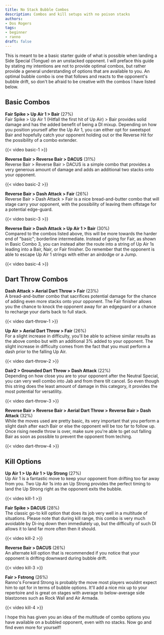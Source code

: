 ```yaml
---
title: No Stack Bubble Combos
description: Combos and kill setups with no poison stacks
authors:
- Dos Rogers
tags:
- beginner
- ranno
draft: false
---
```


This is meant to be a basic starter guide of what is possible when landing a Side Special (Tongue) on an unstacked opponent. I will preface this guide by stating my intentions are not to provide optimal combos, but rather provide a general understanding of options that are available to you. An optimal bubble combo is one that follows and reacts to the opponent's bubble drift, so don't be afraid to be creative with the combos I have listed below.

## Basic Combos

**Fair Spike > Up Air 1 > Bair** (27%)  
Fair Spike > Up Air 1 (Hitfall the first hit of Up Air) > Bair provides solid damage and has the added benefit of being a DI mixup. Depending on how you position yourself after the Up Air 1, you can either opt for sweetspot Bair and hopefully catch your opponent holding out or the Reverse Hit for the possibility of a combo extender.

{{< video basic-1 >}}

**Reverse Bair > Reverse Bair > DACUS** (31%)  
Reverse Bair > Reverse Bair > DACUS is a simple combo that provides a very generous amount of damage and adds an additional two stacks onto your opponent. 

{{< video basic-2 >}}

**Reverse Bair > Dash Attack > Fair** (26%)  
Reverse Bair > Dash Attack > Fair is a nice bread-and-butter combo that will stage carry your opponent, with the possibility of leaving them offstage for a potential edge-guard.

{{< video basic-3 >}}

**Reverse Bair > Dash Attack > Up Air 1 > Bair** (30%)  
Compared to the combos listed above, this will be more towards the harder end of "basic"; borderline intermediate. Instead of going for Fair, as shown in Basic Combo 3, you can instead alter the route into a string of Up Air 1s leading into a Bair, Nair, or Fair finisher. Do remember that the opponent is able to escape Up Air 1 strings with either an airdodge or a Jump.

{{< video basic-4 >}}

## Dart Throw Combos

**Dash Attack > Aerial Dart Throw > Fair** (23%)  
A bread-and-butter combo that sacrifices potential damage for the chance of adding even more stacks onto your opponent. The Fair finisher allows you the chance to knock the opponent away for an edgeguard or a chance to recharge your darts back to full stack.

{{< video dart-throw-1 >}}

**Up Air > Aerial Dart Throw > Fair** (26%)  
For a slight increase in difficulty, you'll be able to achieve similar results as the above combo but with an additional 3% added to your opponent. The slight increase in difficulty comes from the fact that you must perform a dash prior to the falling Up Air.

{{< video dart-throw-2 >}}

**Dair2 > Grounded Dart Throw > Dash Attack** (22%)  
Depending on how close you are to your opponent after the Neutral Special, you can very well combo into Jab and from there tilt cancel. So even though this string does the least amount of damage in this category, it provides the most potential for versatility.

{{< video dart-throw-3 >}}

**Reverse Bair > Reverse Bair > Aerial Dart Throw > Reverse Bair > Dash Attack** (32%)  
While the moves used are pretty basic, its very important that you perform a slight dash after each Bair or else the opponent will be too far to follow up.  Once rising needle throw is over, make sure you're able to get out falling Bair as soon as possible to prevent the opponent from teching.

{{< video dart-throw-4 >}}

## Kill Options

**Up Air 1 > Up Air 1 > Up Strong** (27%)  
Up Air 1 is a fantastic move to keep your opponent from drifting too far away from you. Two Up Air 1s into an Up Strong provides the perfect timing to land the Up Strong right as the opponent exits the bubble.

{{< video kill-1 >}}

**Fair Spike > DACUS** (28%)  
The classic go-to kill option that does its job very well in a multitude of situations. Please note that during kill range, this combo is very much avoidable by Di-ing down then immediately up, but the difficulty of such DI allows it to land far more often then it should.

{{< video kill-2 >}}

**Reverse Bair > DACUS** (26%)  
An alternate kill option that is recommended if you notice that your opponent is drifting downward during bubble drift.

{{< video kill-3 >}}

**Fair > Fstrong** (26%)  
Ranno's Forward Strong is probably the move most players wouldnt expect him to opt for in terms of bubble options. It'll add a nice mix up to your repertoire and is great on stages with average to below-average side blastzones such as Rock Wall and Air Armada.

{{< video kill-4 >}}

I hope this has given you an idea of the multitude of combo options you have available on a bubbled opponent, even with no stacks. Now go and find even more for yourself!
